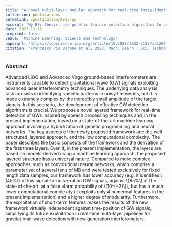 ```yaml
---
title: "A novel multi-layer modular approach for real-time fuzzy-identification of gravitational-wave signals"
collection: publications
permalink: /publication/2023-gw
excerpt: 'My BSc thesis: use genetic feature selection algorithms to create a low-level trigger for graviational wave interferometers.'
date: 2023-12-15
preprint: false
venue: 'Machine Learning: Science and Technology'
paperurl: 'https://iopscience.iop.org/article/10.1088/2632-2153/ad1200'
citation: 'Francesco Pio Barone et al, 2023, Mach. Learn.: Sci. Technol. 4 045054'
---
```


### Abstract 

Advanced LIGO and Advanced Virgo ground-based interferometers are instruments capable to detect gravitational wave (GW) signals exploiting advanced laser interferometry techniques. The underlying data analysis task consists in identifying specific patterns in noisy timeseries, but it is made extremely complex by the incredibly small amplitude of the target signals. In this scenario, the development of effective GW detection algorithms is crucial. We propose a novel layered framework for real-time detection of GWs inspired by speech processing techniques and, in the present implementation, based on a state-of-the-art machine learning approach involving a hybridization of genetic programming and neural networks. The key aspects of the newly proposed framework are: the well structured, layered approach, and the low computational complexity. The paper describes the basic concepts of the framework and the derivation of the first three layers. Even if, in the present implementation, the layers are based on models derived using a machine learning approach, the proposed layered structure has a universal nature. Compared to more complex approaches, such as convolutional neural networks, which comprise a parameter set of several tens of MB and were tested exclusively for fixed length data samples, our framework has lower accuracy (e.g. it identifies \\(45\%\\) of low signal-to-noise-ration GW signals, against \\(65\%\\) of the state-of-the-art, at a false alarm probability of \\(10^{−2}\\)), but has a much lower computational complexity (it exploits only 4 numerical features in the present implementation) and a higher degree of modularity. Furthermore, the exploitation of short-term features makes the results of the new framework virtually independent against time-position of GW signals, simplifying its future exploitation in real-time multi-layer pipelines for gravitational-wave detection with new generation interferometers.
